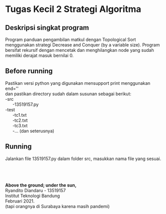# Tugas Kecil 2 Strategi Algoritma
## Deskripsi singkat program
Program panduan pengambilan matkul dengan Topological Sort menggunakan
strategi Decrease and Conquer (by a variable size). Program bersifat
rekursif dengan mencetak dan menghilangkan node yang sudah memiliki
derajat masuk bernilai 0.  

## Before running
Pastikan versi python yang digunakan mensupport print menggunakan end=''  
dan pastikan directory sudah dalam susunan sebagai berikut:  
-src  
&nbsp;&nbsp;&nbsp;&nbsp;&nbsp;&nbsp;-13519157.py  
-test  
&nbsp;&nbsp;&nbsp;&nbsp;&nbsp;&nbsp;-tc1.txt  
&nbsp;&nbsp;&nbsp;&nbsp;&nbsp;&nbsp;-tc2.txt  
&nbsp;&nbsp;&nbsp;&nbsp;&nbsp;&nbsp;-tc3.txt  
&nbsp;&nbsp;&nbsp;&nbsp;&nbsp;&nbsp;-... (dan seterusnya)  
  
## Running
Jalankan file 13519157.py dalam folder src, masukkan nama file yang sesuai.  
\
\
\
\
**Above the ground; under the sun,**  
Ryandito Diandaru - 13519157  
Institut Teknologi Bandung  
Februari 2021.  
(tapi orangnya di Surabaya karena masih pandemi)

